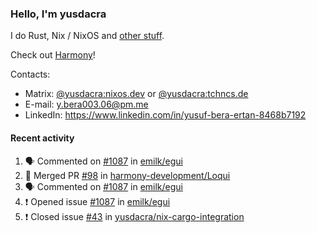### Hello, I'm yusdacra

I do Rust, Nix / NixOS and [other stuff](https://yusdacra.gitlab.io/about).

Check out [Harmony](https://github.com/harmony-development)!

Contacts:
- Matrix: [@yusdacra:nixos.dev](https://matrix.to/#/@yusdacra:nixos.dev) or [@yusdacra:tchncs.de](https://matrix.to/#/@yusdacra:tchncs.de)
- E-mail: y.bera003.06@pm.me
- LinkedIn: https://www.linkedin.com/in/yusuf-bera-ertan-8468b7192

#### Recent activity

<!--START_SECTION:activity-->
1. 🗣 Commented on [#1087](https://github.com/emilk/egui/issues/1087) in [emilk/egui](https://github.com/emilk/egui)
2. 🎉 Merged PR [#98](https://github.com/harmony-development/Loqui/pull/98) in [harmony-development/Loqui](https://github.com/harmony-development/Loqui)
3. 🗣 Commented on [#1087](https://github.com/emilk/egui/issues/1087) in [emilk/egui](https://github.com/emilk/egui)
4. ❗️ Opened issue [#1087](https://github.com/emilk/egui/issues/1087) in [emilk/egui](https://github.com/emilk/egui)
5. ❗️ Closed issue [#43](https://github.com/yusdacra/nix-cargo-integration/issues/43) in [yusdacra/nix-cargo-integration](https://github.com/yusdacra/nix-cargo-integration)
<!--END_SECTION:activity-->
